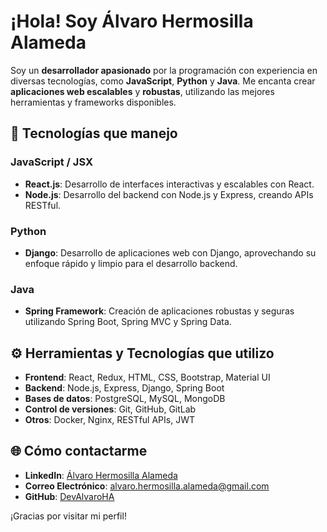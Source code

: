 # ¡Hola! Soy Álvaro Hermosilla Alameda 

Soy un **desarrollador apasionado** por la programación con experiencia en diversas tecnologías, como **JavaScript**, **Python** y **Java**. Me encanta crear **aplicaciones web escalables** y **robustas**, utilizando las mejores herramientas y frameworks disponibles.

## :wrench: Tecnologías que manejo

### JavaScript / JSX
- **React.js**: Desarrollo de interfaces interactivas y escalables con React.
- **Node.js**: Desarrollo del backend con Node.js y Express, creando APIs RESTful.

### Python
- **Django**: Desarrollo de aplicaciones web con Django, aprovechando su enfoque rápido y limpio para el desarrollo backend.

### Java
- **Spring Framework**: Creación de aplicaciones robustas y seguras utilizando Spring Boot, Spring MVC y Spring Data.

## :gear: Herramientas y Tecnologías que utilizo

- **Frontend**: React, Redux, HTML, CSS, Bootstrap, Material UI
- **Backend**: Node.js, Express, Django, Spring Boot
- **Bases de datos**: PostgreSQL, MySQL, MongoDB
- **Control de versiones**: Git, GitHub, GitLab
- **Otros**: Docker, Nginx, RESTful APIs, JWT

## :globe_with_meridians: Cómo contactarme

- **LinkedIn**: [Álvaro Hermosilla Alameda](https://es.linkedin.com/in/%C3%A1lvaro-hermosilla-alameda-587526339?trk=profile-badge)
- **Correo Electrónico**: [alvaro.hermosilla.alameda@gmail.com](mailto:alvaro.hermosilla.alameda@gmail.com)
- **GitHub**: [DevAlvaroHA](https://github.com/DevAlvaroHA)

¡Gracias por visitar mi perfil!



